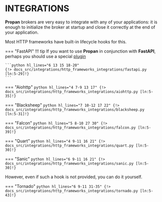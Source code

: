 # INTEGRATIONS

**Propan** brokers are very easy to integrate with any of your applications:
it is enough to initialize the broker at startup and close it correctly at the end of
your application.

Most HTTP frameworks have built-in lifecycle hooks for this.

=== "FastAPI"
    !!! tip
        If you want to use **Propan** in conjunction with **FastAPI**, perhaps you should use a special
        [plugin](../2_fastapi-plugin/)

    ```python hl_lines="6 13 15 18-20"
    {!> docs_src/integrations/http_frameworks_integrations/fastapi.py [ln:5-29]!}
    ```

=== "Aiohttp"
    ```python hl_lines="4 7-9 13 17"
    {!> docs_src/integrations/http_frameworks_integrations/aiohttp.py [ln:5-35]!}
    ```

=== "Blacksheep"
    ```python hl_lines="7 10-12 17 22"
    {!> docs_src/integrations/http_frameworks_integrations/blacksheep.py [ln:5-31]!}
    ```

=== "Falcon"
    ```python hl_lines="5 8-10 27 30"
    {!> docs_src/integrations/http_frameworks_integrations/falcon.py [ln:5-39]!}
    ```

=== "Quart"
    ```python hl_lines="4 9-11 16 21"
    {!> docs_src/integrations/http_frameworks_integrations/quart.py [ln:5-30]!}
    ```

=== "Sanic"
    ```python hl_lines="6 9-11 16 21"
    {!> docs_src/integrations/http_frameworks_integrations/sanic.py [ln:5-30]!}
    ```

However, even if such a hook is not provided, you can do it yourself.

=== "Tornado"
    ```python hl_lines="6 9-11 31-35"
    {!> docs_src/integrations/http_frameworks_integrations/tornado.py [ln:5-43]!}
    ```
